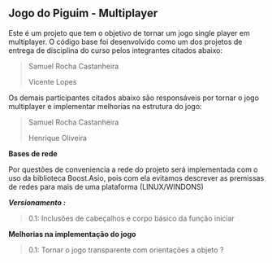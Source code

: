 Jogo do Piguim - Multiplayer
---
Este é um projeto que tem o objetivo de tornar um jogo single player em multiplayer. O código base foi desenvolvido como um dos projetos de entrega de disciplina do curso pelos integrantes citados abaixo: 

>Samuel Rocha Castanheira
>
>Vicente Lopes

Os demais participantes citados abaixo são responsáveis por tornar o jogo multiplayer e implementar melhorias na estrutura do jogo:
>Samuel Rocha Castanheira
>
>Henrique Oliveira

**Bases de rede**

Por questões de conveniencia a rede do projeto será implementada com o uso da biblioteca Boost.Asio, pois com ela evitamos descrever as premissas de redes para mais de uma plataforma (LINUX/WINDONS)

***Versionamento :***
> 0.1: Inclusões de cabeçalhos e corpo básico da função iniciar


**Melhorias na implementação do jogo**
> 0.1: Tornar o jogo transparente com orientações a objeto ?